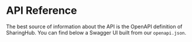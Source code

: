 # API Reference

The best source of information about the API is the OpenAPI definition of SharingHub.
You can find below a Swagger UI built from our `openapi.json`.

<swagger-ui src="/openapi.json">
